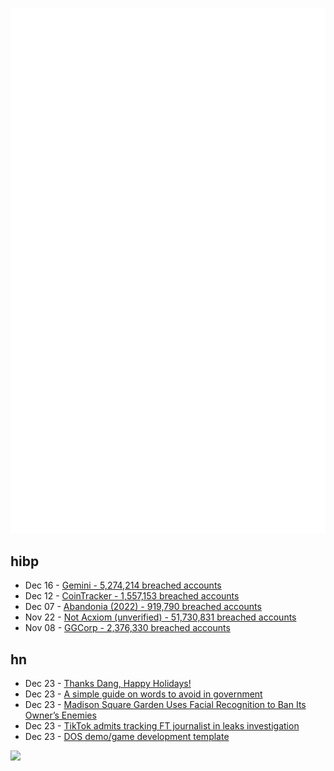![Metrics](https://raw.githubusercontent.com/phixion/phixion/master/metrics.svg)

## hibp

<!--
for https://github.com/phixion/phixion/blob/main/.github/workflows/feeds.yml
-->
<!--START_SECTION:haveibeenpwnd-->
- Dec 16 - [Gemini - 5,274,214 breached accounts](https://haveibeenpwned.com/PwnedWebsites#Gemini)
- Dec 12 - [CoinTracker - 1,557,153 breached accounts](https://haveibeenpwned.com/PwnedWebsites#CoinTracker)
- Dec 07 - [Abandonia (2022) - 919,790 breached accounts](https://haveibeenpwned.com/PwnedWebsites#Abandonia2022)
- Nov 22 - [Not Acxiom (unverified) - 51,730,831 breached accounts](https://haveibeenpwned.com/PwnedWebsites#NotAcxiom)
- Nov 08 - [GGCorp - 2,376,330 breached accounts](https://haveibeenpwned.com/PwnedWebsites#GGCorp)
<!--END_SECTION:haveibeenpwnd-->

## hn

<!--
for https://github.com/phixion/phixion/blob/main/.github/workflows/feeds.yml
-->
<!--START_SECTION:hn-->
- Dec 23 - [Thanks Dang, Happy Holidays!](https://news.ycombinator.com/threads?id=dang#hn-moderator)
- Dec 23 - [A simple guide on words to avoid in government](https://civilservice.blog.gov.uk/2022/08/16/a-simple-guide-on-words-to-avoid-in-government/)
- Dec 23 - [Madison Square Garden Uses Facial Recognition to Ban Its Owner’s Enemies](https://www.nytimes.com/2022/12/22/nyregion/madison-square-garden-facial-recognition.html)
- Dec 23 - [TikTok admits tracking FT journalist in leaks investigation](https://www.ft.com/content/e873b98a-9623-45b3-b97c-444a2fde5874)
- Dec 23 - [DOS demo/game development template](https://github.com/badlogic/dos-dev-template)
<!--END_SECTION:hn-->

<!--
for https://yhype.me
-->
![](https://hit.yhype.me/github/profile?user_id=13013670)
